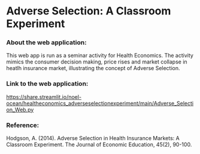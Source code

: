 # Adverse Selection: A Classroom Experiment

### About the web application:
This web app is run as a seminar activity for Health Economics. The activity mimics the consumer decision making, price rises and market collapse in heatlh insurance market, illustrating the concept of Adverse Selection.

### Link to the web application: 
https://share.streamlit.io/noel-ocean/healtheconomics_adverseselectionexperiment/main/Adverse_Selection_Web.py

### Reference:
Hodgson, A. (2014). Adverse Selection in Health Insurance Markets: A Classroom Experiment. The Journal of Economic Education, 45(2), 90-100.
